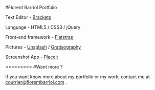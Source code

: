 #Florent Barriol Portfolio

Text Editor - [Brackets](http://brackets.io/)

Language - HTML5 / CSS3 / jQuery

Front-end framework - [Flatstrap](http://flatstrap.org/)

Pictures - [Unsplash](http://unsplash.com/) / [Gratisography](http://www.gratisography.com/)

Screenshot App - [Placeit](https://placeit.net/)

=========
#Want more ?

If you want know more about my portfolio or my work, contact me at [courrier@florentbarriol.com](mailto:courrier@florentbarriol.com) .
